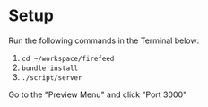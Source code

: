 # Setup

Run the following commands in the Terminal below:

1. `cd ~/workspace/firefeed`
2. `bundle install`
3. `./script/server`

Go to the "Preview Menu" and click "Port 3000"
